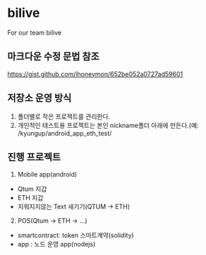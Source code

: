 # bilive
For our team bilive

마크다운 수정 문법 참조 
------------------------
https://gist.github.com/ihoneymon/652be052a0727ad59601


저장소 운영 방식
-------------------
1. 폴더별로 작은 프로젝트를 관리한다.
2. 개인적인 테스트용 프로젝트는 본인 nickname폴더 아래에 만든다.(예: /kyungup/android_app_eth_test/


진행 프로젝트
-----------------------
1. Mobile app(android)
* Qtum 지갑
* ETH 지갑
* 지워지지않는 Text 새기기(QTUM -> ETH)
  
2. POS(Qtum -> ETH -> ...)
* smartcontract: token 스마트계약(solidity)
* app : 노드 운영 app(nodejs)
  
  
